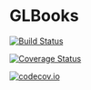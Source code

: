 # GLBooks

[![Build Status](https://travis-ci.org/SimonDanisch/GLBooks.jl.svg?branch=master)](https://travis-ci.org/SimonDanisch/GLBooks.jl)

[![Coverage Status](https://coveralls.io/repos/SimonDanisch/GLBooks.jl/badge.svg?branch=master&service=github)](https://coveralls.io/github/SimonDanisch/GLBooks.jl?branch=master)

[![codecov.io](http://codecov.io/github/SimonDanisch/GLBooks.jl/coverage.svg?branch=master)](http://codecov.io/github/SimonDanisch/GLBooks.jl?branch=master)
